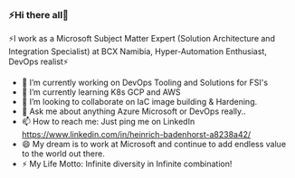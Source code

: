 ### ⚡Hi there all👋

<!--
**heibad/heibad** is a ✨ _special_ ✨ repository because its `README.md` (this file) appears on your GitHub profile.
-->

⚡I work as a Microsoft Subject Matter Expert (Solution Architecture and Integration Specialist) at BCX Namibia, Hyper-Automation Enthusiast, DevOps realist⚡

- 🔭 I’m currently working on DevOps Tooling and Solutions for FSI's
- 🌱 I’m currently learning K8s GCP and AWS
- 👯 I’m looking to collaborate on IaC image building & Hardening.
- 💬 Ask me about anything Azure Microsoft or DevOps really..
- 📫 How to reach me: Just ping me on LinkedIn https://www.linkedin.com/in/heinrich-badenhorst-a8238a42/
- 😄 My dream is to work at Microsoft and continue to add endless value to the world out there.
- ⚡ My Life Motto: Infinite diversity in Infinite combination!
